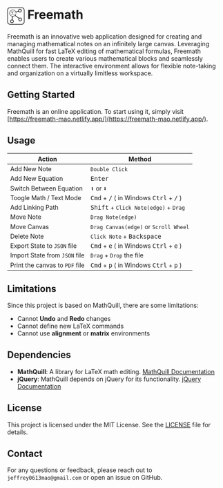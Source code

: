 # <img src="src/img/freemath.light.png" width="40px" style="vertical-align:top"> Freemath

Freemath is an innovative web application designed for creating and managing mathematical notes on an infinitely large canvas. Leveraging MathQuill for fast LaTeX editing of mathematical formulas, Freemath enables users to create various mathematical blocks and seamlessly connect them. The interactive environment allows for flexible note-taking and organization on a virtually limitless workspace.

## Getting Started

Freemath is an online application. To start using it, simply visit [https://freemath-mao.netlify.app/](https://freemath-mao.netlify.app/).

## Usage

| Action                         | Method                                                       |
| ------------------------------ | ------------------------------------------------------------ |
| Add New Note                   | `Double Click`                                               |
| Add New Equation               | <kbd>Enter</kbd>                                             |
| Switch Between Equation        | <kbd>⬆</kbd> or <kbd>⬇</kbd>                                 |
| Toogle Math / Text Mode        | <kbd>Cmd</kbd> + <kbd>/</kbd> ( in Windows <kbd>Ctrl</kbd> + <kbd>/</kbd> ) |
| Add Linking Path               | <kbd>Shift</kbd> + `Click Note(edge)` + `Drag`               |
| Move Note                      | `Drag Note(edge)`                                            |
| Move Canvas                    | `Drag Canvas(edge)` or `Scroll Wheel`                        |
| Delete Note                    | `Click Note` + <kbd>Backspace</kbd>                          |
| Export State to `JSON` file    | <kbd>Cmd</kbd> + <kbd>e</kbd> ( in Windows <kbd>Ctrl</kbd> + <kbd>e</kbd> ) |
| Import State from `JSON` file  | `Drag` + `Drop` the file                                     |
| Print the canvas to `PDF` file | <kbd>Cmd</kbd> + <kbd>p</kbd> ( in Windows <kbd>Ctrl</kbd> + <kbd>p</kbd> ) |

## Limitations

Since this project is based on MathQuill, there are some limitations:

- Cannot **Undo** and **Redo** changes
- Cannot define new LaTeX commands
- Cannot use **alignment** or **matrix** environments

## Dependencies

- **MathQuill**: A library for LaTeX math editing. [MathQuill Documentation](https://github.com/mathquill/mathquill) 
- **jQuery**: MathQuill depends on jQuery for its functionality. [jQuery Documentation](https://jquery.com/)

## License

This project is licensed under the MIT License. See the [LICENSE](LICENSE) file for details.

## Contact

For any questions or feedback, please reach out to `jeffrey0613mao@gmail.com` or open an issue on GitHub.
